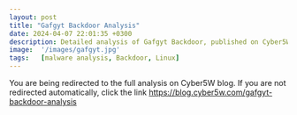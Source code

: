 ```yaml
---
layout: post
title: "Gafgyt Backdoor Analysis"
date: 2024-04-07 22:01:35 +0300
description: Detailed analysis of Gafgyt Backdoor, published on Cyber5W blog
image:  '/images/gafgyt.jpg'
tags:   [malware analysis, Backdoor, Linux]
---
```

<html>
  <head>
    <meta http-equiv="refresh" content="3; url=https://blog.cyber5w.com/gafgyt-backdoor-analysis">
  </head>
  <body>
    <p>You are being redirected to the full analysis on Cyber5W blog. If you are not redirected automatically, click the link <a href="https://blog.cyber5w.com/gafgyt-backdoor-analysis" target="_blank" rel="noopener noreferrer">https://blog.cyber5w.com/gafgyt-backdoor-analysis</a></p>
  </body>
</html>